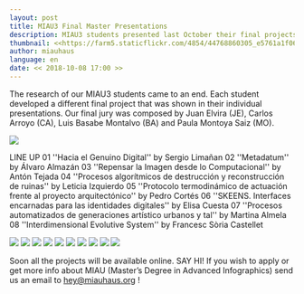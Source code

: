 ```yaml
---
layout: post
title: MIAU3 Final Master Presentations
description: MIAU3 students presented last October their final projects
thumbnail: <<https://farm5.staticflickr.com/4854/44768860305_e5761a1f06_o_d.jpg>>
author: miauhaus
language: en
date: << 2018-10-08 17:00 >>
---
```

The research of our MIAU3 students came to an end. Each student developed a different final project that was shown in their individual presentations.
Our final jury was composed by Juan Elvira (JE), Carlos Arroyo (CA), Luis Basabe Montalvo (BA) and Paula Montoya Saiz (MO).

![](https://farm2.staticflickr.com/1943/45632315012_7c0b187e63_o_d.jpg)

LINE UP
01 ''Hacia el Genuino Digital'' by Sergio Limañan
02 ''Metadatum'' by Álvaro Almazán
03 ''Repensar la Imagen desde lo Computacional'' by Antón Tejada
04 ''Procesos algorítmicos de destrucción y reconstrucción de ruinas'' by Leticia Izquierdo
05 ''Protocolo termodinámico de actuación frente al proyecto arquitectónico'' by Pedro Cortés 
06 ''SKEENS. Interfaces encarnadas para las identidades digitales'' by Elisa Cuesta
07 ''Procesos automatizados de generaciones artístico urbanos y tal'' by Martina Almela
08 ''Interdimensional Evolutive System'' by Francesc Sòria Castellet 

![](https://farm2.staticflickr.com/1978/44958099034_f891ac6003_o_d.jpg)
![](https://farm5.staticflickr.com/4848/43864833520_12d5848450_o_d.jpg)
![](https://farm2.staticflickr.com/1975/44958100024_8c43ec002b_o_d.jpg)
![](https://farm5.staticflickr.com/4903/43864833000_f07c217213_o_d.jpg)
![](https://farm5.staticflickr.com/4848/43864833520_12d5848450_o_d.jpg)
![](https://farm5.staticflickr.com/4868/44958097584_86a7354d3d_o_d.jpg)
![](https://farm5.staticflickr.com/4831/44958099244_16e7d0e609_o_d.jpg)
![](https://farm5.staticflickr.com/4843/44958099734_6e00777576_o_d.jpg)
![](https://farm5.staticflickr.com/4838/43864832740_98d663c8c4_o_d.jpg)
![](https://farm2.staticflickr.com/1926/43864834910_4669407764_o_d.jpg)

Soon all the projects will be available online. 
SAY HI! If you wish to apply or get more info about MIAU (Master’s Degree in Advanced Infographics) send us an email to hey@miauhaus.org !
